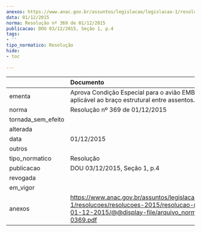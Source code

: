 ```yaml
---
anexos: https://www.anac.gov.br/assuntos/legislacao/legislacao-1/resolucoes/resolucoes-2015/resolucao-no-369-de-01-12-2015/@@display-file/arquivo_norma/RA2015-0369.pdf
data: 01/12/2015
norma: Resolução nº 369 de 01/12/2015
publicacao: DOU 03/12/2015, Seção 1, p.4
tags:
- ''
tipo_normatico: Resolução
hide: 
- toc 
 
---
```


|                    | Documento                                                                                                                                                       |
|:-------------------|:----------------------------------------------------------------------------------------------------------------------------------------------------------------|
| ementa             | Aprova Condição Especial para o avião EMB-545, aplicável ao braço estrutural entre assentos.                                                                    |
| norma              | Resolução nº 369 de 01/12/2015                                                                                                                                  |
| tornada_sem_efeito |                                                                                                                                                                 |
| alterada           |                                                                                                                                                                 |
| data               | 01/12/2015                                                                                                                                                      |
| outros             |                                                                                                                                                                 |
| tipo_normatico     | Resolução                                                                                                                                                       |
| publicacao         | DOU 03/12/2015, Seção 1, p.4                                                                                                                                    |
| revogada           |                                                                                                                                                                 |
| em_vigor           |                                                                                                                                                                 |
| anexos             | https://www.anac.gov.br/assuntos/legislacao/legislacao-1/resolucoes/resolucoes-2015/resolucao-no-369-de-01-12-2015/@@display-file/arquivo_norma/RA2015-0369.pdf |